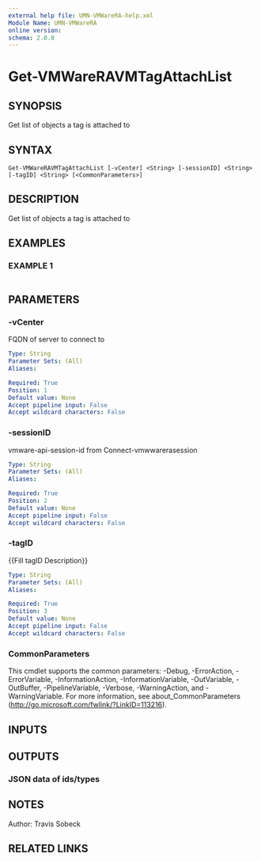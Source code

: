 ```yaml
---
external help file: UMN-VMWareRA-help.xml
Module Name: UMN-VMWareRA
online version:
schema: 2.0.0
---
```


# Get-VMWareRAVMTagAttachList

## SYNOPSIS
Get list of objects a tag is attached to

## SYNTAX

```
Get-VMWareRAVMTagAttachList [-vCenter] <String> [-sessionID] <String> [-tagID] <String> [<CommonParameters>]
```

## DESCRIPTION
Get list of objects a tag is attached to

## EXAMPLES

### EXAMPLE 1
```

```

## PARAMETERS

### -vCenter
FQDN of server to connect to

```yaml
Type: String
Parameter Sets: (All)
Aliases:

Required: True
Position: 1
Default value: None
Accept pipeline input: False
Accept wildcard characters: False
```

### -sessionID
vmware-api-session-id from Connect-vmwwarerasession

```yaml
Type: String
Parameter Sets: (All)
Aliases:

Required: True
Position: 2
Default value: None
Accept pipeline input: False
Accept wildcard characters: False
```

### -tagID
{{Fill tagID Description}}

```yaml
Type: String
Parameter Sets: (All)
Aliases:

Required: True
Position: 3
Default value: None
Accept pipeline input: False
Accept wildcard characters: False
```

### CommonParameters
This cmdlet supports the common parameters: -Debug, -ErrorAction, -ErrorVariable, -InformationAction, -InformationVariable, -OutVariable, -OutBuffer, -PipelineVariable, -Verbose, -WarningAction, and -WarningVariable. For more information, see about_CommonParameters (http://go.microsoft.com/fwlink/?LinkID=113216).

## INPUTS

## OUTPUTS

### JSON data of ids/types

## NOTES
Author: Travis Sobeck

## RELATED LINKS
